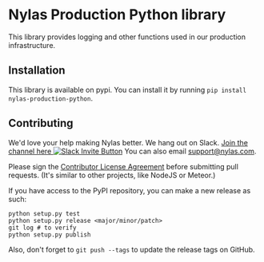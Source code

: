# Nylas Production Python library

This library provides logging and other functions used in our production
infrastructure.

## Installation

This library is available on pypi. You can install it by running `pip install nylas-production-python`.

## Contributing

We'd love your help making Nylas better. We hang out on Slack. [Join the channel here ![Slack Invite Button](http://slack-invite.nylas.com/badge.svg)](http://slack-invite.nylas.com) You can also email [support@nylas.com](mailto:support@nylas.com).

Please sign the [Contributor License Agreement](https://nylas.com/cla.html) before submitting pull requests. (It's similar to other projects, like NodeJS or Meteor.)

If you have access to the PyPI repository, you can make a new release as such:

```shell
python setup.py test
python setup.py release <major/minor/patch>
git log # to verify
python setup.py publish
```

Also, don't forget to `git push --tags` to update the release tags on GitHub.

